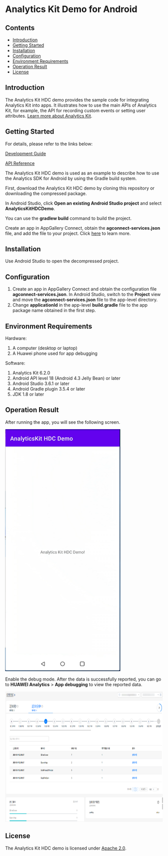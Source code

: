# Analytics Kit Demo for Android


## Contents

* [Introduction](#Introduction)
* [Getting Started](#Getting-Started)
* [Installation](#Installation)
* [Configuration](#Configuration)
* [Environment Requirements](#Environment-Requirements)
* [Operation Result](#Operation-Result)
* [License](#License)


## Introduction
The Analytics Kit HDC demo provides the sample code for integrating Analytics Kit into apps. It illustrates how to use the main APIs of Analytics Kit, for example, the API for recording custom events or setting user attributes.
[Learn more about Analytics Kit](https://developer.huawei.com/consumer/en/doc/development/HMSCore-Guides/introduction-0000001050745149).

## Getting Started

For details, please refer to the links below:

[Development Guide](https://developer.huawei.com/consumer/en/doc/development/HMSCore-Guides/android-dev-process-0000001050163813)

[API Reference](https://developer.huawei.com/consumer/en/doc/development/HMSCore-References/android-api-analytics-overview-0000001051067140)

The Analytics Kit HDC demo is used as an example to describe how to use the Analytics SDK for Android by using the Gradle build system.

First, download the Analytics Kit HDC demo by cloning this repository or downloading the compressed package.

In Android Studio, click **Open an existing Android Studio project** and select **AnalyticsKitHDCDemo**.

You can use the **gradlew build** command to build the project.

Create an app in AppGallery Connect, obtain the **agconnect-services.json** file, and add the file to your project. Click [here](https://developer.huawei.com/consumer/en/doc/development/HMSCore-Guides/android-dev-process-0000001050163813) to learn more.


## Installation
Use Android Studio to open the decompressed project.

## Configuration
1. Create an app in AppGallery Connect and obtain the configuration file **agconnect-services.json**. In Android Studio, switch to the **Project** view and move the **agconnect-services.json** file to the app-level directory.
2. Change **applicationId** in the app-level **build.gradle** file to the app package name obtained in the first step.

## Environment Requirements
Hardware:
1. A computer (desktop or laptop)
2. A Huawei phone used for app debugging
  
Software:
1. Analytics Kit 6.2.0
2. Android API level 18 (Android 4.3 Jelly Bean) or later
3. Android Studio 3.6.1 or later
4. Android Gradle plugin 3.5.4 or later
5. JDK 1.8 or later

## Operation Result
After running the app, you will see the following screen.

<img src="images/screen_0.PNG" height="770" width="368" style="max-width:100%;">

Enable the debug mode. After the data is successfully reported, you can go to **HUAWEI Analytics** > **App debugging** to view the reported data.

<img src="images/screen_1.png" height="415" width="827" style="max-width:100%;">

## License
The Analytics Kit HDC demo is licensed under [Apache 2.0](http://www.apache.org/licenses/LICENSE-2.0).
